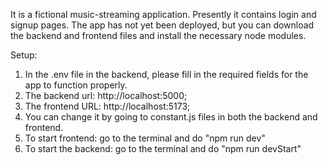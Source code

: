 It is a fictional music-streaming application.
Presently it contains login and signup pages.
The app has not yet been deployed, but you can download the backend and frontend files and install the necessary node modules.


Setup:
1) In the .env file in the backend, please fill in the required fields for the app to function properly.
2) The backend url: http://localhost:5000;
3) The frontend URL: http://localhost:5173;
4) You can change it by going to constant.js files in both the backend and frontend.
5) To start frontend: go to the terminal and do "npm run dev"
6) To start the backend: go to the terminal and do "npm run devStart"
